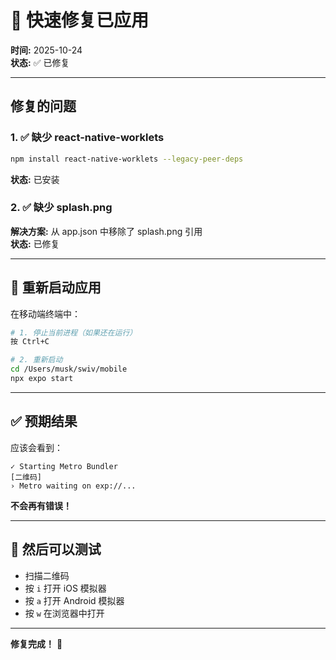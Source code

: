# 🔧 快速修复已应用

**时间:** 2025-10-24  
**状态:** ✅ 已修复

---

## 修复的问题

### 1. ✅ 缺少 react-native-worklets
```bash
npm install react-native-worklets --legacy-peer-deps
```
**状态:** 已安装

### 2. ✅ 缺少 splash.png
**解决方案:** 从 app.json 中移除了 splash.png 引用  
**状态:** 已修复

---

## 🚀 重新启动应用

在移动端终端中：

```bash
# 1. 停止当前进程（如果还在运行）
按 Ctrl+C

# 2. 重新启动
cd /Users/musk/swiv/mobile
npx expo start
```

---

## ✅ 预期结果

应该会看到：
```
✓ Starting Metro Bundler
[二维码]
› Metro waiting on exp://...
```

**不会再有错误！**

---

## 📱 然后可以测试

- 扫描二维码
- 按 `i` 打开 iOS 模拟器
- 按 `a` 打开 Android 模拟器  
- 按 `w` 在浏览器中打开

---

**修复完成！** 🎉




